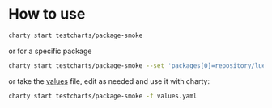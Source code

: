 # How to use


```bash
charty start testcharts/package-smoke
```

or for a specific package

```bash
charty start testcharts/package-smoke --set 'packages[0]=repository/luet' --set 'packages[1]=system/luet'
```

or take the [values](https://github.com/mocaccinoOS/mocaccino-charty/blob/main/testcharts/package-smoke/values.yaml) file, edit as needed and use it with charty:

```bash
charty start testcharts/package-smoke -f values.yaml
```